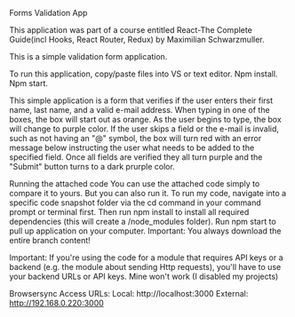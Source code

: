 Forms Validation App

This application was part of a course entitled React-The Complete Guide(incl Hooks, React Router, Redux)
by Maximilian Schwarzmuller.


This is a simple validation form application.


To run this application, copy/paste files into VS or text editor.
Npm install.
Npm start.


This simple application is a form that verifies if the user enters their first name, last name, and a valid e-mail address.
When typing in one of the boxes, the box will start out as orange.
As the user begins to type, the box will change to purple color.
If the user skips a field or the e-mail is invalid, such as not having an "@" symbol, the box will turn red with an error message below instructing the user what needs to be added to the specified field.
Once all fields are verified they all turn purple and the "Submit" button turns to a dark prurple color.

Running the attached code You can use the attached code simply to compare it to yours. But you can also run it. To run my code, navigate into a specific code snapshot folder via the cd command in your command prompt or terminal first. Then run npm install to install all required dependencies (this will create a /node_modules folder). Run npm start to pull up application on your computer. Important: You always download the entire branch content!

Important: If you're using the code for a module that requires API keys or a backend (e.g. the module about sending Http requests), you'll have to use your backend URLs or API keys. Mine won't work (I disabled my projects)

Browsersync Access URLs: Local: http://localhost:3000 External: http://192.168.0.220:3000
